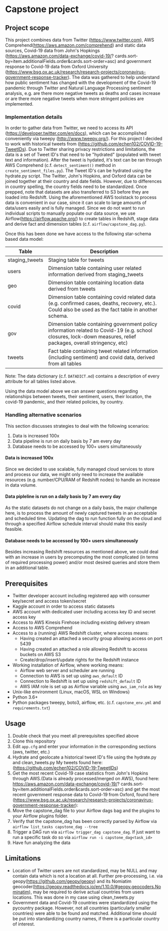 # Capstone project

## Project scope
This project combines data from Twitter (https://www.twitter.com), AWS Comprehend(https://aws.amazon.com/comprehend) 
and static data sources, Covid-19 data from John's Hopkings (https://aws.amazon.com/data-exchange/covid-19/?
cards.sort-by=item.additionalFields.order&cards.sort-order=asc) and government response to Covid-19 data from
Oxford University (https://www.bsg.ox.ac.uk/research/research-projects/coronavirus-government-response-tracker).
The data was gathered to help understand how public sentiment has changed with the development of the Covid-19 pandemic through Twitter and Natural
Language Processing sentiment analysis, e.g. are there more negative tweets as deaths and cases increase or are there more negative tweets when 
more stringent policies are implemented. 

### Implementation details
In order to gather data from Twitter, we need to access its API (https://developer.twitter.com/en/docs), which can be 
accomplished conveniently via tweepy (http://www.tweepy.org/). For this project I decided to work with historical 
tweets from (https://github.com/echen102/COVID-19-TweetIDs).  Due to Twitter sharing privacy restrictions and limitations, the data is
a set of Tweet ID's that need to be "hydrated" (populated with tweet text and information). After the tweet is hydated, it's text can be ran through
AWS Comprehend (c.f. `detect_sentiment()` method in `create_sentiment_files.py`). The Tweet ID's can be hydrated using the hydrate.py script. The Twitter, John's Hopkins, and Oxford data
can be joined together at their country and date fields. However, due to differences in country spelling, the country fields need to be standardized. Once
prepped, note that datasets are also transferred to S3 before they are loaded into Redshift. Using the aforementioned AWS toolstack to process data is 
convenient in our case, since it can scale to large amounts of data/users easily and is fully managed. Since we do not want to run 
individual scripts to manually populate our data source, we use Airflow(https://airflow.apache.org/) to create tables
in Redshift, stage data and derive fact and dimension tables (c.f. `airflow/capstone_dag.py`).

Once this has been done we have access to the following star-schema based data model: 
 
| Table | Description |
--- | ---
| staging_tweets | Staging table for tweets
| users | Dimension table containing user related information derived from staging_tweets
| geo | Dimension table containing location data derived from tweets
| covid | Dimension table containing covid related data (e.g. confirmed cases, deaths, recovery, etc.). Could also be used as the fact table in another schema.
| gov | Dimension table containing government policy information related to Covid-19 (e.g. school closures, lock-down measures, relief packages, overall stringency, etc)
| tweets | Fact table containing tweet related information (including sentiment) and covid data, derived from all tables

Note: The data dictionary (c.f. `DATADICT.md`) contains a description of every attribute for all tables listed above.

Using the data model above we can answer questions regarding relationships between tweets, their sentiment, 
users, their location, the covid-19 pandemic, and their related policies, by country.

### Handling alternative scenarios
This section discusses strategies to deal with the following scenarios:
1. Data is increased 100x  
2. Data pipeline is run on daily basis by 7 am every day
3. Database needs to be accessed by 100+ users simultaneously

#### Data is increased 100x
Since we decided to use scalable, fully managed cloud services to store and process our data, we might only need to 
increase the available resources (e.g. number/CPU/RAM of Redshift nodes) to handle an increase in data volume. 

#### Data pipleline is run on a daily basis by 7 am every day
As the static datasets do not change on a daily basis, the major challenge here, is to process the amount of newly 
captured tweets in an acceptable and scheduled time. Updating the dag to run function fully on the cloud and through a specified
Airflow schedule interval should make this easily feasible.

#### Database needs to be accessed by 100+ users simultaneously
Besides increasing Redshift resources as mentioned above, we could deal with an increase in users by precomputing the 
most complicated (in terms of required processing power) and/or most desired queries and store them in an additional 
table.

## Prerequisites
* Twitter developer account including registered app with consumer key/secret and access token/secret
* Kaggle account in order to access static datasets
* AWS account with dedicated user including access key ID and secret access key
* Access to AWS Kinesis Firehose including existing delivery stream
* Access to AWS Comprehend
* Access to a (running) AWS Redshift cluster, where access means:
    - Having created an attached a security group allowing access on port 5439
    - Having created an attached a role allowing Redshift to access buckets on AWS S3
    - Create/drop/insert/update rights for the Redshift instance
* Working installation of Airflow, where working means:
    - Airflow web server and scheduler are running
    - Connection to AWS is set up using `aws_default` ID
    - Connection to Redshift is set up using `redshift_default` ID
    - AWS IAM role is set up as Airflow variable using `aws_iam_role` as key
* Unix-like environment (Linux, macOS, WSL on Windows)
* Python 3.6+
* Python packages tweepy, boto3, airflow, etc. (c.f. `capstone_env.yml` and `requirements.txt`)

## Usage
1. Double check that you meet all prerequisites specified above
2. Clone this repository
3. Edit `app.cfg` and enter your information in the corresponding sections (aws, twitter, etc.)  
4. Hydrate and geolocate a historical tweet ID's file using the hydrate.py and clean_tweets.py My tweets found here: 
(https://github.com/echen102/COVID-19-TweetIDs)
5. Get the most recent Covid-19 case statistics from John's Hopkins through AWS.(Data is already processed/merged on AWS), found here: https://aws.amazon.com/data-exchange/covid-19/?
cards.sort-by=item.additionalFields.order&cards.sort-order=asc) and 
get the most recent government response data to Covid-19 from Oxford, found here (https://www.bsg.ox.ac.uk/research/research-projects/coronavirus-government-response-tracker):
6. Move the capstone_dag file to your Airflow dags bag and the plugins to your Airflow plugins folder.
7. Verify that the capstone_dag has been correctly parsed by Airflow via `airflow list_tasks capstone_dag --tree`
8. Trigger a DAG run via `airflow trigger_dag capstone_dag`. If just want to run a specific task do so via
`airflow run -i capstone_dag<task_id>`
9. Have fun analyzing the data

## Limitations
* Location of Twitter users are not standardized, may be NULL and may contain data which is not a location at all. 
Further pre-processing, i.e. via geopy(https://github.com/geopy/geopy) and its 
Nomiatim geocoder(https://geopy.readthedocs.io/en/1.10.0/#geopy.geocoders.Nominatim), may be required to derive 
actual countries from users locations. This was done in my case using clean_tweets.py
* Government data and Covid-19 countries were standardized using the pycountry package. However, not all countries 
(particularly smaller countries) were able to be found and matched. Additional time should be put into standardizing country
names, if there is a particular country of interest.
